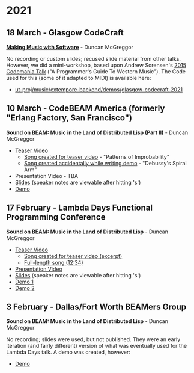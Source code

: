 # 2021

## 18 March - Glasgow CodeCraft

[**Making Music with Software**](#codecraft-2021) - Duncan McGreggor

No recording or custom slides; recused slide material from other talks. However, we did a mini-workshop, based upon  Andrew Sorensen's [2015 Codemania Talk](https://www.youtube.com/watch?v=xpSYWd_aIiI) ("A Programmer's Guide To Western Music"). The Code used for this (some of it adapted to MIDI) is available here:

* [ut-proj/music/extempore-backend/demos/glasgow-codecraft-2021](https://github.com/ut-proj/music/tree/main/extempore-backend/demos/glasgow-codecraft-2021)

## 10 March - CodeBEAM America (formerly "Erlang Factory, San Francisco")

**Sound on BEAM: Music in the Land of Distributed Lisp (Part II)** - Duncan McGreggor

* [Teaser Video](https://www.youtube.com/watch?v=iaP9XtF7yRc&list=PLFTN-XUik9o9yseAj4n168SAZK89biSNP)
  * [Song created for teaser video](https://soundcloud.com/oubiwann/journey-of-the-source-variation-3) - "Patterns of Improbability"
  * [Song created accidentally while writing demo](https://soundcloud.com/oubiwann/debussys-spiral-arm) - "Debussy's Spiral Arm"
* Presentation Video - TBA
* [Slides](./codebeam-america-2021/) (speaker notes are viewable after hitting 's')
* [Demo](https://www.youtube.com/watch?v=neSGoz2F1d8&list=PLFTN-XUik9o8iG0LXQBvEStWKTGb_n1QY)

## 17 February - Lambda Days Functional Programming Conference

**Sound on BEAM: Music in the Land of Distributed Lisp** - Duncan McGreggor

* [Teaser Video](https://www.youtube.com/watch?v=e4NSTjQ0hhY&list=PLFTN-XUik9o9yseAj4n168SAZK89biSNP&index=2)
  * [Song created for teaser video (excerpt)](https://soundcloud.com/forgotten-tones/conjvnctio-iovis-et-satvrni-excerpt)
  * [Full-length song (12:34)](https://soundcloud.com/forgotten-tones/conivnctio-iovis-et-satvrni)
* [Presentation Video](https://www.youtube.com/watch?v=sUu7zl6leu0&list=PLFTN-XUik9o9yseAj4n168SAZK89biSNP&index=3)
* [Slides](./lambda-days-2021/) (speaker notes are viewable after hitting 's')
* [Demo 1](https://www.youtube.com/watch?v=DI3UcPAdayo&list=PLFTN-XUik9o8iG0LXQBvEStWKTGb_n1QY&index=3)
* [Demo 2](https://www.youtube.com/watch?v=-mTUNt3N5AU&list=PLFTN-XUik9o8iG0LXQBvEStWKTGb_n1QY&index=2)

## 3 February - Dallas/Fort Worth BEAMers Group

**Sound on BEAM: Music in the Land of Distributed Lisp** - Duncan McGreggor

No recording; slides were used, but not published. They were an early iteration (and fairly different) version of what was eventually used for the Lambda Days talk. A demo was created, however:

* [Demo](https://www.youtube.com/watch?v=DI3UcPAdayo&list=PLFTN-XUik9o8iG0LXQBvEStWKTGb_n1QY&index=3)


